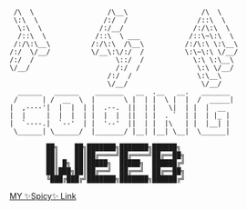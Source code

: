 
                                 
     /\  \                  /\__\                  /\  \             
     \:\  \                /:/  /                 /::\  \            
      \:\  \              /:/__/                 /:/\:\  \           
      /::\  \            /::\  \ ___            /::\~\:\  \          
     /:/\:\__\          /:/\:\  /\__\          /:/\:\ \:\__\         
    /:/  \/__/          \/__\:\/:/  /          \:\~\:\ \/__/         
    /:/  /                    \::/  /            \:\ \:\__\           
    \/__/                     /:/  /              \:\ \/__/           
                            /:/  /                \:\__\             
                            \/__/                  \/__/   
      ______   ______    _______   __  .__   __.   _______ 
     /      | /  __  \  |       \ |  | |  \ |  |  /  _____|
    |  ,----'|  |  |  | |  .--.  ||  | |   \|  | |  |  __  
    |  |     |  |  |  | |  |  |  ||  | |  . `  | |  | |_ | 
    |  `----.|  `--'  | |  '--'  ||  | |  |\   | |  |__| | 
     \______| \______/  |_______/ |__| |__| \__|  \______|
     
             ██╗    ██╗███████╗███████╗██████╗ 
             ██║    ██║██╔════╝██╔════╝██╔══██╗
             ██║ █╗ ██║█████╗  █████╗  ██████╔╝
             ██║███╗██║██╔══╝  ██╔══╝  ██╔══██╗
             ╚███╔███╔╝███████╗███████╗██████╔╝
             
[MY ✨Spicy✨ Link ](https://www.youtube.com/watch?v=dQw4w9WgXcQ)
     

<!--
**Joel-Haag/Joel-Haag** is a ✨ _special_ ✨ repository because its `README.md` (this file) appears on your GitHub profile.

Here are some ideas to get you started:

- 🔭 I’m currently working on ...
- 🌱 I’m currently learning ...
- 👯 I’m looking to collaborate on ...
- 🤔 I’m looking for help with ...
- 💬 Ask me about ...
- 📫 How to reach me: ...
- 😄 Pronouns: ...
- ⚡ Fun fact: ...
-->
